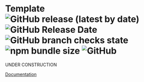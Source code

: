 # Template ![GitHub release (latest by date)](https://img.shields.io/github/v/release/pcprinz/template) ![GitHub Release Date](https://img.shields.io/github/release-date/pcprinz/template) ![GitHub branch checks state](https://img.shields.io/github/checks-status/pcprinz/template/master?label=build) ![npm bundle size](https://img.shields.io/bundlephobia/min/template) ![GitHub](https://img.shields.io/github/license/pcprinz/template)

<!-- ![Coverage Badge](https://img.shields.io/endpoint?url=https://gist.githubusercontent.com/pcprinz/329161dbcfd07c60d90c29cc887130fb/raw/template__heads_master.json) -->

<!-- https://shields.io/ -->

UNDER CONSTRUCTION

[Documentation](https://pcprinz.github.io/DDD-basics/)
